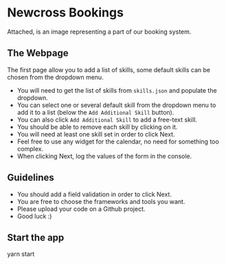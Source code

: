 Newcross Bookings
=======

Attached, is an image representing a part of our booking system.


The Webpage
---
The first page allow you to add a list of skills,
some default skills can be chosen from the dropdown menu.
  
- You will need to get the list of skills from `skills.json` and populate the dropdown.
- You can select one or several default skill from the dropdown menu to add it to a list (below the `Add Additional Skill` button).
- You can also click `Add Additional Skill` to add a free-text skill.
- You should be able to remove each skill by clicking on it.
- You will need at least one skill set in order to click Next.
- Feel free to use any widget for the calendar, no need for something too complex.
- When clicking Next, log the values of the form in the console.

Guidelines
------
- You should add a field validation in order to click Next.
- You are free to choose the frameworks and tools you want.
- Please upload your code on a Github project.
- Good luck :)

Start the app
------

yarn start
